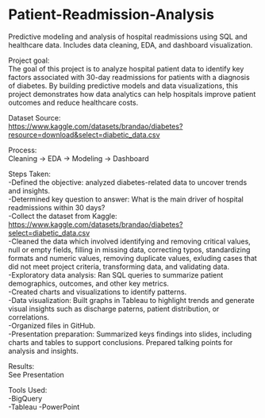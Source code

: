 # Patient-Readmission-Analysis
Predictive modeling and analysis of hospital readmissions using SQL and healthcare data. Includes data cleaning, EDA, and dashboard visualization.

Project goal:<br>
The goal of this project is to analyze hospital patient data to identify key factors associated with 30-day readmissions for patients with a diagnosis of diabetes. By building predictive models and data visualizations, this project demonstrates how data analytics can help hospitals improve patient outcomes and reduce healthcare costs.

Dataset Source:<br>
https://www.kaggle.com/datasets/brandao/diabetes?resource=download&select=diabetic_data.csv

Process:<br>
Cleaning -> EDA -> Modeling -> Dashboard

Steps Taken:<br>
-Defined the objective: analyzed diabetes-related data to uncover trends and insights.<br>
-Determined key question to answer: What is the main driver of hospital readmissions within 30 days?<br>
-Collect the dataset from Kaggle: https://www.kaggle.com/datasets/brandao/diabetes?select=diabetic_data.csv<br>
-Cleaned the data which involved identifying and removing critical values, null or empty fields, filling in missing data, correcting typos, standardizing formats and numeric values, removing duplicate values, exluding cases that did not meet project criteria, transforming data, and validating data.<br>
-Exploratory data analysis: Ran SQL queries to summarize patient demographics, outcomes, and other key metrics.<br>
-Created charts and visualizations to identify patterns.<br>
-Data visualization: Built graphs in Tableau to highlight trends and generate visual insights such as discharge paterns, patient distribution, or correlations.<br>
-Organized files in GitHub.<br>
-Presentation preparation: Summarized keys findings into slides, including charts and tables to support conclusions. Prepared talking points for analysis and insights.<br>

Results:<br>
See Presentation

Tools Used:<br>
-BigQuery<br>
-Tableau
-PowerPoint

